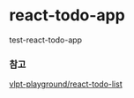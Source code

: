 # react-todo-app
test-react-todo-app

### 참고
[vlpt-playground/react-todo-list](https://github.com/vlpt-playground/react-todo-list)



    